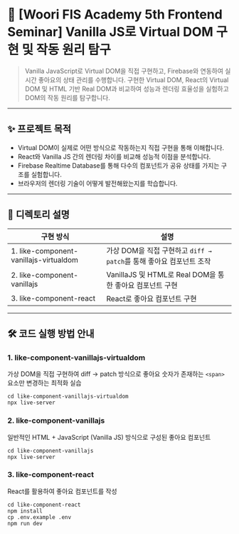 # 🧪 [Woori FIS Academy 5th Frontend Seminar] Vanilla JS로 Virtual DOM 구현 및 작동 원리 탐구

> Vanilla JavaScript로 Virtual DOM을 직접 구현하고, Firebase와 연동하여 실시간 좋아요의 상태 관리를 수행합니다. 구현한 Virtual DOM, React의 Virtual DOM 및 HTML 기반 Real DOM과 비교하여 성능과 렌더링 효율성을 실험하고 DOM의 작동 원리를 탐구합니다.

---

## ✨ 프로젝트 목적

-   Virtual DOM이 실제로 어떤 방식으로 작동하는지 직접 구현을 통해 이해합니다.
-   React와 Vanilla JS 간의 렌더링 차이를 비교해 성능적 이점을 분석합니다.
-   Firebase Realtime Database를 통해 다수의 컴포넌트가 공유 상태를 가지는 구조를 실험합니다.
-   브라우저의 렌더링 기술이 어떻게 발전해왔는지를 학습합니다.

---

## 🔧 디렉토리 설명

| 구현 방식                              | 설명                                                                |
| -------------------------------------- | ------------------------------------------------------------------- |
| 1. like-component-vanillajs-virtualdom | 가상 DOM을 직접 구현하고 `diff → patch`를 통해 좋아요 컴포넌트 조작 |
| 2. like-component-vanillajs            | VanillaJS 및 HTML로 Real DOM을 통한 좋아요 컴포넌트 구현            |
| 3. like-component-react                | React로 좋아요 컴포넌트 구현                                        |

---

## 🛠️ 코드 실행 방법 안내

### 1. like-component-vanillajs-virtualdom

가상 DOM을 직접 구현하여 diff → patch 방식으로 좋아요 숫자가 존재하는 `<span>` 요소만 변경하는 최적화 실습

```
cd like-component-vanillajs-virtualdom
npx live-server
```

### 2. like-component-vanillajs

일반적인 HTML + JavaScript (Vanilla JS) 방식으로 구성된 좋아요 컴포넌트

```
cd like-component-vanillajs
npx live-server
```

### 3. like-component-react

React를 활용하여 좋아요 컴포넌트를 작성

```
cd like-component-react
npm install
cp .env.example .env
npm run dev

```
